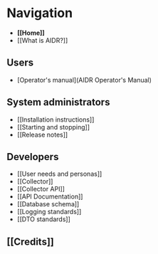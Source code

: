 # Navigation

* **[[Home]]**
* [[What is AIDR?]]

## Users

* [Operator's manual](AIDR Operator's Manual)

## System administrators

* [[Installation instructions]]
* [[Starting and stopping]]
* [[Release notes]]

## Developers

* [[User needs and personas]]
* [[Collector]]
 * [[Collector API]]
* [[API Documentation]]
* [[Database schema]]
* [[Logging standards]]
* [[DTO standards]]

## [[Credits]]